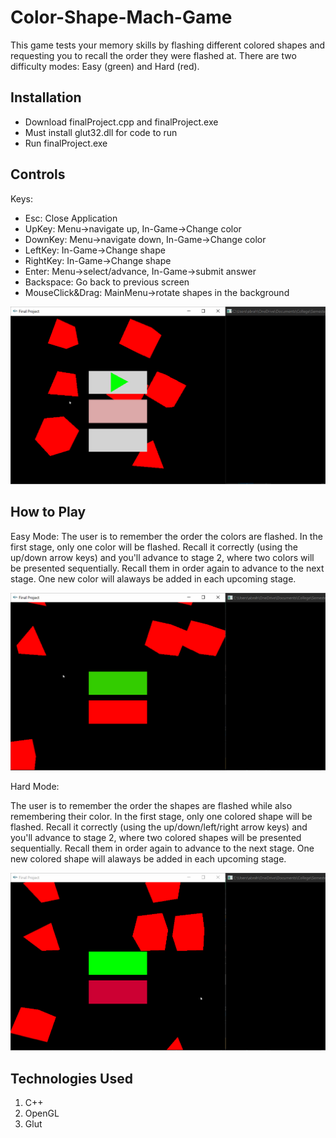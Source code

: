 # Color-Shape-Mach-Game

This game tests your memory skills by flashing different colored shapes and requesting you to recall the order they were flashed at. There are two difficulty modes:
Easy (green) and Hard (red).

Installation
--------------

- Download finalProject.cpp and finalProject.exe
- Must install glut32.dll for code to run
- Run finalProject.exe

Controls
--------------

Keys:
- Esc: Close Application
- UpKey: Menu->navigate up, In-Game->Change color
- DownKey: Menu->navigate down, In-Game->Change color
- LeftKey: In-Game->Change shape
- RightKey: In-Game->Change shape
- Enter: Menu->select/advance, In-Game->submit answer
- Backspace: Go back to previous screen
- MouseClick&Drag: MainMenu->rotate shapes in the background


![](demos/MenuNavigation.gif)


How to Play
--------------

Easy Mode:
The user is to remember the order the colors are flashed. In the first stage, only one color will be flashed. Recall it correctly (using the up/down arrow keys) and you'll advance to stage 2, where two colors will be presented sequentially. Recall them in order again to advance to the next stage. One new color will alaways be added in each upcoming stage.

![](demos/easyMode.gif)

Hard Mode:

The user is to remember the order the shapes are flashed while also remembering their color. In the first stage, only one colored shape will be flashed. Recall it correctly (using the up/down/left/right arrow keys) and you'll advance to stage 2, where two colored shapes will be presented sequentially. Recall them in order again to advance to the next stage. One new colored shape will alaways be added in each upcoming stage.

![](demos/hardMode.gif)

Technologies Used
--------------
1. C++
2. OpenGL
3. Glut

